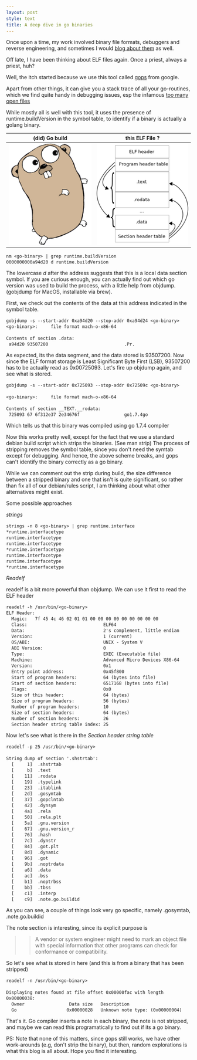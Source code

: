 ```yaml
---
layout: post
style: text
title: A deep dive in go binaries
---
```


Once upon a time, my work involved binary file formats, debuggers and reverse engineering, and sometimes I would [blog about them](http://qasim.zaidi.me/2010/02/what-is-in-heap.html) as well.

Off late, I have been thinking about ELF files again. Once a priest, always a priest, huh?

Well, the itch started because we use this tool called [gops](https://github.com/google/gops) from google. 

Apart from other things, it can give you a stack trace of all your go-routines, which we find quite handy in debugging issues, esp the infamous [too many open files](https://github.com/golang/go/blob/045ad5bab812657a85707e480c29de9144881be1/src/net/http/server.go#L2665)

While mostly all is well with this tool, it uses the presence of runtime.buildVersion in the symbol table, to identify if a binary is actually a golang binary.

(did) Go build             | this ELF File ?
:-------------------------:|:-------------------------:
![Go](/img/gopher.png)     |  ![Elf](/img/elf.png)

```
nm <go-binary> | grep runtime.buildVersion
0000000000a94d20 d runtime.buildVersion
```

The lowercase *d* after the address suggests that this is a local data section symbol. If you are curious enough, you can actually find out which go
version was used to build the process, with a little help from objdump. (gobjdump for MacOS, installable via brew).

First, we check out the contents of the data at this address indicated in the symbol table. 

```
gobjdump -s --start-addr 0xa94d20 --stop-addr 0xa94d24 <go-binary>
<go-binary>:     file format mach-o-x86-64

Contents of section .data:
 a94d20 93507200                             .Pr.      
```

As expected, its the data segment, and the data stored is 93507200. Now since the ELF format storage is Least Significant Byte First (LSB),
93507200 has to be actually read as 0x00725093. Let's fire up objdump again, and see what is stored.

```
gobjdump -s --start-addr 0x725093 --stop-addr 0x72509c <go-binary> 

<go-binary>:     file format mach-o-x86-64

Contents of section __TEXT.__rodata:
 725093 67 6f312e37 2e34676f                 go1.7.4go      
```

Which tells us that this binary was compiled using go 1.7.4 compiler

Now this works pretty well, except for the fact that we use a standard debian build script which strips the binaries. (See man strip) 
The process of stripping removes the symbol table, since  you don't need the symtab except for debugging. And hence, the above scheme breaks, and gops can't identify the binary correctly as a go binary.

While we can comment out the strip during build, the size difference between a stripped binary and one that isn't is quite significant, so rather than fix all of our debian/rules script, I am thinking about 
what other alternatives might exist.  

Some possible approaches

*strings*

```
strings -n 8 <go-binary> | grep runtime.interface
*runtime.interfacetype
runtime.interfacetype
runtime.interfacetype
*runtime.interfacetype
runtime.interfacetype
runtime.interfacetype
*runtime.interfacetype
```

*Readelf*

readelf is a bit more powerful than objdump. We can use it first to read the ELF header

```
readelf -h /usr/bin/<go-binary>
ELF Header:
  Magic:   7f 45 4c 46 02 01 01 00 00 00 00 00 00 00 00 00 
  Class:                             ELF64
  Data:                              2's complement, little endian
  Version:                           1 (current)
  OS/ABI:                            UNIX - System V
  ABI Version:                       0
  Type:                              EXEC (Executable file)
  Machine:                           Advanced Micro Devices X86-64
  Version:                           0x1
  Entry point address:               0x45f800
  Start of program headers:          64 (bytes into file)
  Start of section headers:          6517168 (bytes into file)
  Flags:                             0x0
  Size of this header:               64 (bytes)
  Size of program headers:           56 (bytes)
  Number of program headers:         10
  Size of section headers:           64 (bytes)
  Number of section headers:         26
  Section header string table index: 25
```

Now let's see what is there in the *Section header string table*

```
readelf -p 25 /usr/bin/<go-binary>

String dump of section '.shstrtab':
  [     1]  .shstrtab
  [     b]  .text
  [    11]  .rodata
  [    19]  .typelink
  [    23]  .itablink
  [    2d]  .gosymtab
  [    37]  .gopclntab
  [    42]  .dynsym
  [    4a]  .rela
  [    50]  .rela.plt
  [    5a]  .gnu.version
  [    67]  .gnu.version_r
  [    76]  .hash
  [    7c]  .dynstr
  [    84]  .got.plt
  [    8d]  .dynamic
  [    96]  .got
  [    9b]  .noptrdata
  [    a6]  .data
  [    ac]  .bss
  [    b1]  .noptrbss
  [    bb]  .tbss
  [    c1]  .interp
  [    c9]  .note.go.buildid
  ```
As you can see, a couple of things look very go specific, namely .gosymtab, .note.go.buildid

The note section is interesting, since its explicit purpose is

>> A vendor or system engineer might need to mark an object file with special information that other programs can check for conformance or compatibility. 

So let's see what is stored in here (and this is from a binary that has been stripped)

```
readelf -n /usr/bin/<go-binary> 

Displaying notes found at file offset 0x00000fac with length 0x00000038:
  Owner                 Data size	Description
  Go                   0x00000028	Unknown note type: (0x00000004)
```

That's it. Go compiler inserts a note in each binary, the note is not stripped, and maybe we can read this programatically to find out if its a go binary.

PS: Note that none of this matters, since gops still works, we have  other work-arounds (e.g, don't strip the binary), but then, random explorations is what this blog is all about. Hope you find it interesting.
